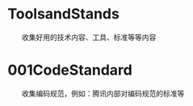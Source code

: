 # ToolsandStands
&emsp;&emsp;收集好用的技术内容、工具、标准等等内容

# 001CodeStandard
&emsp;&emsp;收集编码规范，例如：腾讯内部对编码规范的标准等
